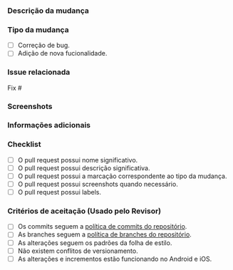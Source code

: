 ### Descrição da mudança  
<!-- Descreva de forma clara e concisa sobre a mudança feita. -->


### Tipo da mudança  
<!-- Marque o checkbox correspondente a mudança. -->
- [ ] Correção de bug.
- [ ] Adição de nova fucionalidade.

### Issue relacionada  
<!-- Adicionar FIX com as issues relacionadas ao abrir o PR. Ex.: Fix #15 -->
Fix #

### Screenshots  
<!-- Se aplicável, adicione imagens da tela para ajudar a explicar a mudança feita. -->


### Informações adicionais  
<!-- Comente outra informação relevante sobre o seu problema aqui. -->


### Checklist  
- [ ] O pull request possui nome significativo.
- [ ] O pull request possui descrição significativa.
- [ ] O pull request possui a marcação correspondente ao tipo da mudança.
- [ ] O pull request possui screenshots quando necessário.
- [ ] O pull request possui labels.

### Critérios de aceitação (Usado pelo Revisor)  
- [ ] Os commits seguem a [política de commits do repositório](https://github.com/PagueVeloz-LiftLearning/API-PagueVeloz/blob/develop/.github/Plano_de_Gerencia_de_Configuracao_de_Software.md).
- [ ] As branches seguem a [política de branches do repositório](https://github.com/PagueVeloz-LiftLearning/API-PagueVeloz/blob/develop/.github/Plano_de_Gerencia_de_Configuracao_de_Software.md).
- [ ] As alterações seguem os padrões da folha de estilo.
- [ ] Não existem conflitos de versionamento.
- [ ] As alterações e incrementos estão funcionando no Android e iOS.
